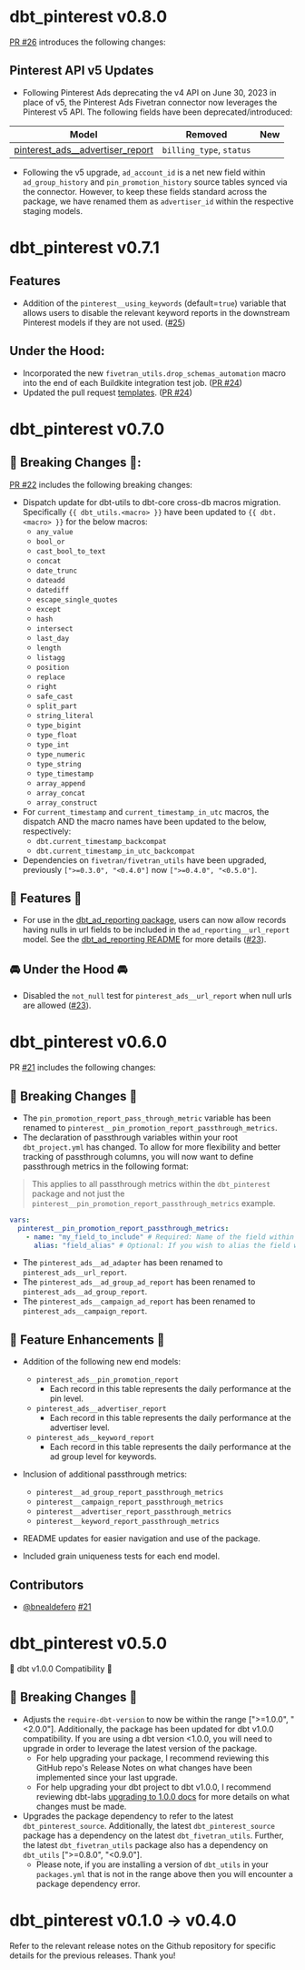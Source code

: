 
# dbt_pinterest v0.8.0
[PR #26](https://github.com/fivetran/dbt_pinterest/pull/26) introduces the following changes:
## Pinterest API v5 Updates
- Following Pinterest Ads deprecating the v4 API on June 30, 2023 in place of v5, the Pinterest Ads Fivetran connector now leverages the Pinterest v5 API. The following fields have been deprecated/introduced:

| **Model** | **Removed**  | **New**   |
|---|---|---|
|  [pinterest_ads__advertiser_report](https://fivetran.github.io/dbt_pinterest/#!/model/model.pinterest.pinterest_ads__advertiser_report) | `billing_type`, `status`  |   |

- Following the v5 upgrade, `ad_account_id` is a net new field within `ad_group_history` and `pin_promotion_history` source tables synced via the connector. However, to keep these fields standard across the package, we have renamed them as `advertiser_id` within the respective staging models.

# dbt_pinterest v0.7.1
## Features
- Addition of the `pinterest__using_keywords` (default=`true`) variable that allows users to disable the relevant keyword reports in the downstream Pinterest models if they are not used. ([#25](https://github.com/fivetran/dbt_pinterest/pull/25))

## Under the Hood:
- Incorporated the new `fivetran_utils.drop_schemas_automation` macro into the end of each Buildkite integration test job. ([PR #24](https://github.com/fivetran/dbt_pinterest/pull/24))
- Updated the pull request [templates](/.github). ([PR #24](https://github.com/fivetran/dbt_pinterest/pull/24))

# dbt_pinterest v0.7.0

## 🚨 Breaking Changes 🚨:
[PR #22](https://github.com/fivetran/dbt_pinterest/pull/22) includes the following breaking changes:
- Dispatch update for dbt-utils to dbt-core cross-db macros migration. Specifically `{{ dbt_utils.<macro> }}` have been updated to `{{ dbt.<macro> }}` for the below macros:
    - `any_value`
    - `bool_or`
    - `cast_bool_to_text`
    - `concat`
    - `date_trunc`
    - `dateadd`
    - `datediff`
    - `escape_single_quotes`
    - `except`
    - `hash`
    - `intersect`
    - `last_day`
    - `length`
    - `listagg`
    - `position`
    - `replace`
    - `right`
    - `safe_cast`
    - `split_part`
    - `string_literal`
    - `type_bigint`
    - `type_float`
    - `type_int`
    - `type_numeric`
    - `type_string`
    - `type_timestamp`
    - `array_append`
    - `array_concat`
    - `array_construct`
- For `current_timestamp` and `current_timestamp_in_utc` macros, the dispatch AND the macro names have been updated to the below, respectively:
    - `dbt.current_timestamp_backcompat`
    - `dbt.current_timestamp_in_utc_backcompat`
- Dependencies on `fivetran/fivetran_utils` have been upgraded, previously `[">=0.3.0", "<0.4.0"]` now `[">=0.4.0", "<0.5.0"]`.

## 🎉 Features 🎉
- For use in the [dbt_ad_reporting package](https://github.com/fivetran/dbt_ad_reporting), users can now allow records having nulls in url fields to be included in the `ad_reporting__url_report` model. See the [dbt_ad_reporting README](https://github.com/fivetran/dbt_ad_reporting) for more details ([#23](https://github.com/fivetran/dbt_pinterest/pull/23)).
## 🚘 Under the Hood 🚘
- Disabled the `not_null` test for `pinterest_ads__url_report` when null urls are allowed ([#23](https://github.com/fivetran/dbt_pinterest/pull/23)).


# dbt_pinterest v0.6.0
PR [#21](https://github.com/fivetran/dbt_pinterest/pull/21) includes the following changes:
## 🚨 Breaking Changes 🚨
- The `pin_promotion_report_pass_through_metric` variable has been renamed to `pinterest__pin_promotion_report_passthrough_metrics`.
- The declaration of passthrough variables within your root `dbt_project.yml` has changed. To allow for more flexibility and better tracking of passthrough columns, you will now want to define passthrough metrics in the following format:
> This applies to all passthrough metrics within the `dbt_pinterest` package and not just the `pinterest__pin_promotion_report_passthrough_metrics` example.
```yml
vars:
  pinterest__pin_promotion_report_passthrough_metrics:
    - name: "my_field_to_include" # Required: Name of the field within the source.
      alias: "field_alias" # Optional: If you wish to alias the field within the staging model.
```
- The `pinterest_ads__ad_adapter` has been renamed to `pinterest_ads__url_report`.
- The `pinterest_ads__ad_group_ad_report` has been renamed to `pinterest_ads__ad_group_report`.
- The `pinterest_ads__campaign_ad_report` has been renamed to `pinterest_ads__campaign_report`.
## 🎉 Feature Enhancements 🎉
- Addition of the following new end models: 
  - `pinterest_ads__pin_promotion_report`
    - Each record in this table represents the daily performance at the pin level.
  - `pinterest_ads__advertiser_report`
    - Each record in this table represents the daily performance at the advertiser level.
  - `pinterest_ads__keyword_report`
    - Each record in this table represents the daily performance at the ad group level for keywords.

- Inclusion of additional passthrough metrics: 
  - `pinterest__ad_group_report_passthrough_metrics`
  - `pinterest__campaign_report_passthrough_metrics`
  - `pinterest__advertiser_report_passthrough_metrics`
  - `pinterest__keyword_report_passthrough_metrics`

- README updates for easier navigation and use of the package. 
- Included grain uniqueness tests for each end model. 

## Contributors
- [@bnealdefero](https://github.com/bnealdefero) [#21](https://github.com/fivetran/dbt_pinterest/pull/21)
# dbt_pinterest v0.5.0
🎉 dbt v1.0.0 Compatibility 🎉
## 🚨 Breaking Changes 🚨
- Adjusts the `require-dbt-version` to now be within the range [">=1.0.0", "<2.0.0"]. Additionally, the package has been updated for dbt v1.0.0 compatibility. If you are using a dbt version <1.0.0, you will need to upgrade in order to leverage the latest version of the package.
  - For help upgrading your package, I recommend reviewing this GitHub repo's Release Notes on what changes have been implemented since your last upgrade.
  - For help upgrading your dbt project to dbt v1.0.0, I recommend reviewing dbt-labs [upgrading to 1.0.0 docs](https://docs.getdbt.com/docs/guides/migration-guide/upgrading-to-1-0-0) for more details on what changes must be made.
- Upgrades the package dependency to refer to the latest `dbt_pinterest_source`. Additionally, the latest `dbt_pinterest_source` package has a dependency on the latest `dbt_fivetran_utils`. Further, the latest `dbt_fivetran_utils` package also has a dependency on `dbt_utils` [">=0.8.0", "<0.9.0"].
  - Please note, if you are installing a version of `dbt_utils` in your `packages.yml` that is not in the range above then you will encounter a package dependency error.

# dbt_pinterest v0.1.0 -> v0.4.0
Refer to the relevant release notes on the Github repository for specific details for the previous releases. Thank you!
